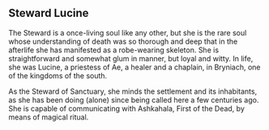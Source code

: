 ## Steward Lucine

The Steward is a once-living soul like any other, but she is the rare soul whose understanding of death was so thorough and deep that in the afterlife she has manifested as a robe-wearing skeleton. She is straightforward and somewhat glum in manner, but loyal and witty. In life, she was Lucine, a priestess of Ae, a healer and a chaplain, in Bryniach, one of the kingdoms of the south.

As the Steward of Sanctuary, she minds the settlement and its inhabitants, as she has been doing (alone) since being called here a few centuries ago. She is capable of communicating with Ashkahala, First of the Dead, by means of magical ritual.